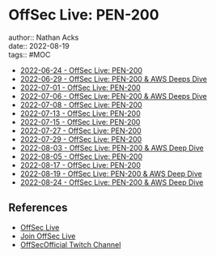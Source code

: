 # OffSec Live: PEN-200

author:: Nathan Acks  
date:: 2022-08-19  
tags:: #MOC

* [2022-06-24 - OffSec Live: PEN-200](../log/2022-06-24-offsec-live-pen-200.md)
* [2022-06-29 - OffSec Live: PEN-200 & AWS Deeps Dive](../log/2022-06-29-offsec-live-pen-200-and-aws-deep-dive.md)
* [2022-07-01 - OffSec Live: PEN-200](../log/2022-07-01-offsec-live-pen-200.md)
* [2022-07-06 - OffSec Live: PEN-200 & AWS Deeps Dive](../log/2022-07-06-offsec-live-pen-200-and-aws-deep-dive.md)
* [2022-07-08 - OffSec Live: PEN-200](../log/2022-07-08-offsec-live-pen-200.md)
* [2022-07-13 - OffSec Live: PEN-200](../log/2022-07-13-offsec-live-pen-200.md)
* [2022-07-15 - OffSec Live: PEN-200](../log/2022-07-15-offsec-live-pen-200.md)
* [2022-07-27 - OffSec Live: PEN-200](../log/2022-07-27-offsec-live-pen-200.md)
* [2022-07-29 - OffSec Live: PEN-200](../log/2022-07-29-offsec-live-pen-200.md)
* [2022-08-03 - OffSec Live: PEN-200 & AWS Deep Dive](../log/2022-08-03-offsec-live-pen-200-and-aws-deep-dive.md)
* [2022-08-05 - OffSec Live: PEN-200](../log/2022-08-05-offsec-live-pen-200.md)
* [2022-08-17 - OffSec Live: PEN-200](../log/2022-08-17-offsec-live-pen-200.md)
* [2022-08-19 - OffSec Live: PEN-200 & AWS Deep Dive](../log/2022-08-19-offsec-live-pen-200-and-aws-deep-dive.md)
* [2022-08-24 - OffSec Live: PEN-200 & AWS Deep Dive](../log/2022-08-24-offsec-live-pen-200-and-aws-deep-dive.md)

## References

* [OffSec Live](https://www.offensive-security.com/offsec/offsec-live/)
* [Join OffSec Live](https://learn.offensive-security.com/offsec-live-webinars)
* [OffSecOfficial Twitch Channel](https://www.twitch.tv/offsecofficial)
